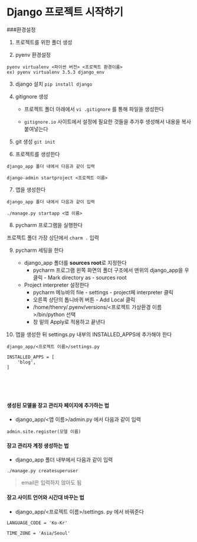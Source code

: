 # Django 프로젝트 시작하기

###환경설정

1. 프로젝트를 위한 폴더 생성

2. pyenv 환경설정
```
pyenv virtualenv <파이썬 버전> <프로젝트 환경이름>
ex) pyenv virtualenv 3.5.3 django_env
```

3.  django 설치
`pip install django`

4. gitignore 생성

	- 프로젝트 폴더 아래에서 `vi .gitignore` 를 통해 파일을 생성한다
	
	- `gitignore.io` 사이트에서 설정에 필요한 것들을 추가후 생성해서 내용을 복사붙여넣는다 

5. git 생성
`git init`

6. 프로젝트를 생성한다
```
django_app 폴더 내에서 다음과 같이 입력

django-admin startproject <프로젝트 이름>
```

7. 앱을 생성한다 

```
django_app 폴더 내에서 다음과 같이 입력

./manage.py startapp <앱 이름>
```

8. pycharm 프로그램을 실행한다

프로젝트 폴더 가장 상단에서 `charm .` 입력

9. pycharm 세팅을 한다

	- django_app 폴더를 **sources root**로 지정한다
		- pycharm 프로그램 왼쪽 화면의 폴더 구조에서 맨위의 django_app을 
		우클릭 - Mark directory as - sources root 
	- Project interpreter 설정한다 
		- pycharm 메뉴바의 file - settings - project페 interpreter 클릭
		- 오른쪽 상단의 톱니바퀴 버튼 - Add Local 클릭
		- /home/thenry/.pyenv/versions/<프로젝트 가상환경 이름>/bin/python 선택
		- 창 밑의 Apply로 적용하고 끝낸다

9.  앱을 생성한 뒤 settings.py 내부의 INSTALLED_APPS에 추가해야 한다

```
django_app/<프로젝트 이름>/settings.py

INSTALLED_APPS = [
	'blog',
]
```

<br><br><br>
#### 생성된 모델을 장고 관리자 페이지에 추가하는 법

- django_app/<앱 이름>/admin.py 에서 다음과 같이 입력

```
admin.site.register(모델 이름)
```

#### 장고 관리자 계정 생성하는 법

- django_app 폴더 내부에서 다음과 같이 입력

```
./manage.py createsuperuser
```

> email은 입력하지 않아도 됨

#### 장고 사이트 언어와 시간대 바꾸는 법

- django_app/<프로젝트 이름>/settings. py 에서 바꿔준다

```
LANGUAGE_CODE = 'Ko-Kr'

TIME_ZONE = 'Asia/Seoul'
```


